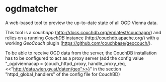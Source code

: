# ogdmatcher
A web-based tool to preview the up-to-date state of all OGD Vienna data.

This tool is a *couchapp* (http://docs.couchdb.org/en/latest/couchapp/) and relies on a running *CouchDB* instance (http://couchdb.apache.org/) with a working *GeoCouch* plugin (https://github.com/couchbase/geocouch/).

To be able to receive OGD data from the server, the CouchDB installation has to be configured to act as a proxy server (add the config value "_ogdviennacap	= {couch_httpd_proxy, handle_proxy_req, <<"http://data.wien.gv.at/daten/geo">>}" in the section "httpd_global_handlers" of the config file for CouchBD)
